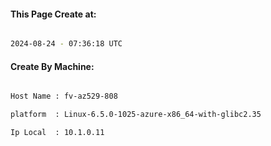 
   
#### This Page Create at:

```bash

2024-08-24 - 07:36:18 UTC

```

#### Create By Machine:

```bash

Host Name : fv-az529-808

platform  : Linux-6.5.0-1025-azure-x86_64-with-glibc2.35

Ip Local  : 10.1.0.11

```

